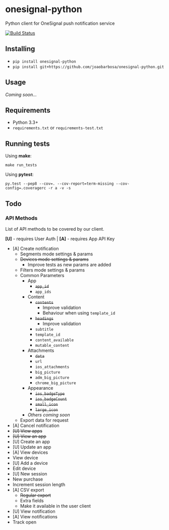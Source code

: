 # onesignal-python
Python client for OneSignal push notification service

[![Build Status](https://travis-ci.org/joaobarbosa/onesignal-python.png?branch=master)](https://travis-ci.org/joaobarbosa/onesignal-python)

## Installing

- ```pip install onesignal-python```
- ```pip install git+https://github.com/joaobarbosa/onesignal-python.git```

## Usage

*Coming soon...*

## Requirements

- Python 3.3+
- ```requirements.txt``` or ```requirements-test.txt```

## Running tests

Using **make**:

```make run_tests```

Using **pytest**:

```py.test --pep8 --cov=. --cov-report=term-missing --cov-config=.coveragerc -r a -v -s```

## Todo

### API Methods

List of API methods to be covered by our client.

**[U]** - requires User Auth | **[A]** - requires App API Key

- [A] Create notification
    - Segments mode settings & params
    - ~~Devices mode settings & params~~
        - Improve tests as new params are added
    - Filters mode settings & params
    - Common Parameters
        - App
            - ~~```app_id```~~
            - ```app_ids```
        - Content
            - ~~```contents```~~
                - Improve validation
                - Behaviour when using ```template_id```
            - ~~```headings```~~
                - Improve validation
            - ```subtitle```
            - ```template_id```
            - ```content_available```
            - ```mutable_content```
        - Attachments
            - ~~```data```~~
            - ```url```
            - ```ios_attachments```
            - ```big_picture```
            - ```adm_big_picture```
            - ```chrome_big_picture```
        - Appearance
            - ~~```ios_badgeType```~~
            - ~~```ios_badgeCount```~~
            - ~~```small_icon```~~
            - ~~```large_icon```~~
        - _Others coming soon_
    - Export data for request
- [A] Cancel notification
- ~~[U] View apps~~
- ~~[U] View an app~~
- [U] Create an app
- [U] Update an app
- [A] View devices
- View device
- [U] Add a device
- Edit device
- [U] New session
- New purchase
- Increment session length
- [A] CSV export
    - ~~Regular export~~
    - Extra fields
    - Make it available in the user client
- [U] View notification
- [A] View notifications
- Track open
